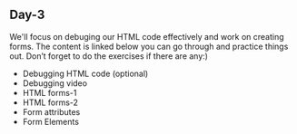 <h2> Day-3 </h2>
We'll focus on debuging our HTML code effectively and work on creating forms. The content is linked below you can go through and practice things out. Don’t forget to do the exercises if there are any:)
<ul>
  <li><a=href ="https://drive.google.com/file/d/1VOYwvuV1oRDUswCJjPVzurUzETLpbTl6/view?usp=sharing"> Debugging HTML code (optional) </a></li>
  <li><a=href="https://drive.google.com/file/d/1VOYwvuV1oRDUswCJjPVzurUzETLpbTl6/view?usp=sharing">Debugging video</a></li>
  <li><a=href="https://www.w3schools.com/html/html_forms.asp">HTML forms-1</a></li>
  <li><a=href="https://www.tutorialspoint.com/html/html_forms.htm">HTML forms-2</a></li>
  <li><a=href="https://www.w3schools.com/html/html_forms_attributes.asp">Form attributes</a></li>
  <li><a=href="https://www.w3schools.com/html/html_form_elements.asp">Form Elements</a></li>
  </ul>
